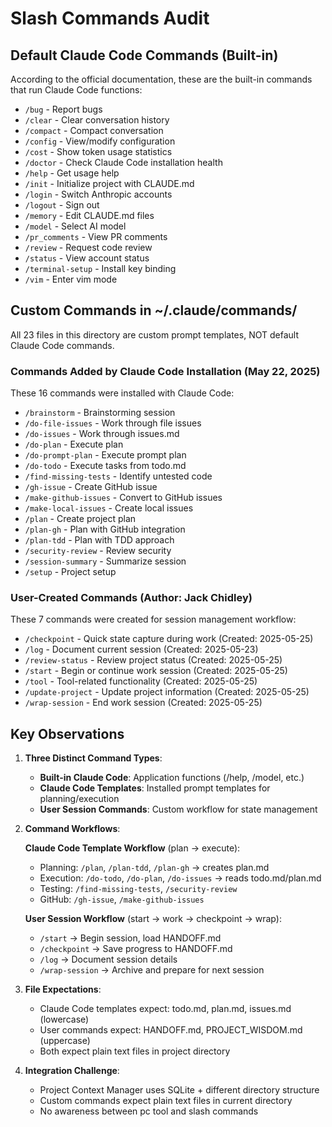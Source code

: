 # Slash Commands Audit

## Default Claude Code Commands (Built-in)
According to the official documentation, these are the built-in commands that run Claude Code functions:
- `/bug` - Report bugs
- `/clear` - Clear conversation history
- `/compact` - Compact conversation
- `/config` - View/modify configuration
- `/cost` - Show token usage statistics
- `/doctor` - Check Claude Code installation health
- `/help` - Get usage help
- `/init` - Initialize project with CLAUDE.md
- `/login` - Switch Anthropic accounts
- `/logout` - Sign out
- `/memory` - Edit CLAUDE.md files
- `/model` - Select AI model
- `/pr_comments` - View PR comments
- `/review` - Request code review
- `/status` - View account status
- `/terminal-setup` - Install key binding
- `/vim` - Enter vim mode

## Custom Commands in ~/.claude/commands/
All 23 files in this directory are custom prompt templates, NOT default Claude Code commands.

### Commands Added by Claude Code Installation (May 22, 2025)
These 16 commands were installed with Claude Code:
- `/brainstorm` - Brainstorming session
- `/do-file-issues` - Work through file issues
- `/do-issues` - Work through issues.md
- `/do-plan` - Execute plan
- `/do-prompt-plan` - Execute prompt plan
- `/do-todo` - Execute tasks from todo.md
- `/find-missing-tests` - Identify untested code
- `/gh-issue` - Create GitHub issue
- `/make-github-issues` - Convert to GitHub issues
- `/make-local-issues` - Create local issues
- `/plan` - Create project plan
- `/plan-gh` - Plan with GitHub integration
- `/plan-tdd` - Plan with TDD approach
- `/security-review` - Review security
- `/session-summary` - Summarize session
- `/setup` - Project setup

### User-Created Commands (Author: Jack Chidley)
These 7 commands were created for session management workflow:
- `/checkpoint` - Quick state capture during work (Created: 2025-05-25)
- `/log` - Document current session (Created: 2025-05-23)
- `/review-status` - Review project status (Created: 2025-05-25)
- `/start` - Begin or continue work session (Created: 2025-05-25)
- `/tool` - Tool-related functionality (Created: 2025-05-25)
- `/update-project` - Update project information (Created: 2025-05-25)
- `/wrap-session` - End work session (Created: 2025-05-25)

## Key Observations

1. **Three Distinct Command Types**:
   - **Built-in Claude Code**: Application functions (/help, /model, etc.)
   - **Claude Code Templates**: Installed prompt templates for planning/execution
   - **User Session Commands**: Custom workflow for state management

2. **Command Workflows**:
   
   **Claude Code Template Workflow** (plan → execute):
   - Planning: `/plan`, `/plan-tdd`, `/plan-gh` → creates plan.md
   - Execution: `/do-todo`, `/do-plan`, `/do-issues` → reads todo.md/plan.md
   - Testing: `/find-missing-tests`, `/security-review`
   - GitHub: `/gh-issue`, `/make-github-issues`
   
   **User Session Workflow** (start → work → checkpoint → wrap):
   - `/start` → Begin session, load HANDOFF.md
   - `/checkpoint` → Save progress to HANDOFF.md
   - `/log` → Document session details
   - `/wrap-session` → Archive and prepare for next session

3. **File Expectations**:
   - Claude Code templates expect: todo.md, plan.md, issues.md (lowercase)
   - User commands expect: HANDOFF.md, PROJECT_WISDOM.md (uppercase)
   - Both expect plain text files in project directory

4. **Integration Challenge**:
   - Project Context Manager uses SQLite + different directory structure
   - Custom commands expect plain text files in current directory
   - No awareness between pc tool and slash commands